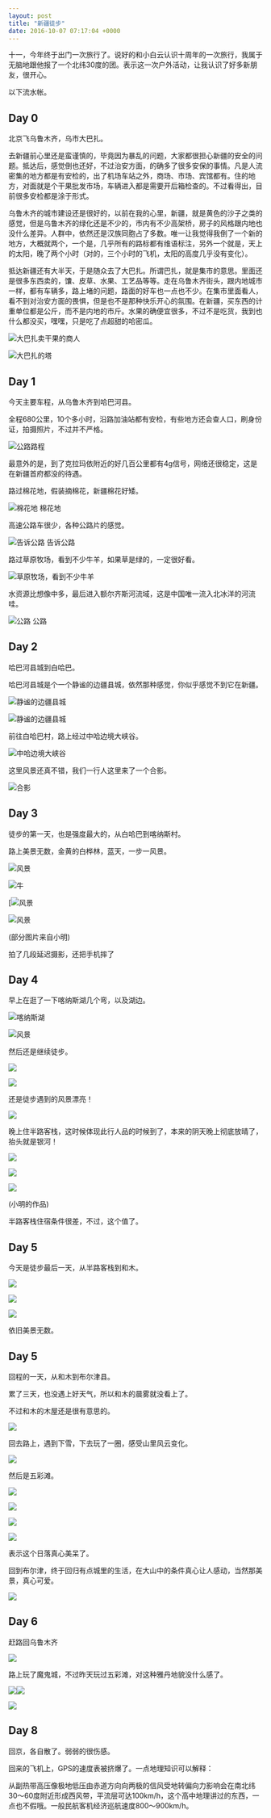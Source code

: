 ```yaml
---
layout: post
title: "新疆徒步"
date: 2016-10-07 07:17:04 +0000
---
```


十一，今年终于出门一次旅行了。说好的和小白云认识十周年的一次旅行，我属于无脑地跟他报了一个北纬30度的团。表示这一次户外活动，让我认识了好多新朋友，很开心。

以下流水帐。
## Day 0
北京飞乌鲁木齐，乌市大巴扎。

去新疆前心里还是蛮谨慎的，毕竟因为暴乱的问题，大家都很担心新疆的安全的问题。抵达后，感觉倒也还好，不过治安方面，的确多了很多安保的事情。凡是人流密集的地方都是有安检的，出了机场车站之外，商场、市场、宾馆都有。住的地方，对面就是个干果批发市场，车辆进入都是需要开后箱检查的。不过看得出，目前很多安检都是涂于形式。

乌鲁木齐的城市建设还是很好的，以前在我的心里，新疆，就是黄色的沙子之类的感觉，但是乌鲁木齐的绿化还是不少的，市内有不少高架桥，房子的风格跟内地也没什么差异。人群中，依然还是汉族同胞占了多数。唯一让我觉得我倒了一个新的地方，大概就两个，一个是，几乎所有的路标都有维语标注，另外一个就是，天上的太阳，晚了两个小时（对的，三个小时的飞机，太阳的高度几乎没有变化）。

抵达新疆还有大半天，于是随众去了大巴扎。所谓巴扎，就是集市的意思。里面还是很多东西卖的，馕、皮草、水果、工艺品等等。走在乌鲁木齐街头，跟内地城市一样，都有车辆多，路上堵的问题，路面的好车也一点也不少。在集市里面看人，看不到对治安方面的畏惧，但是也不是那种快乐开心的氛围。在新疆，买东西的计重单位都是公斤，而不是内地的市斤。水果的确便宜很多，不过不是吃货，我到也什么都没买，嘿嘿，只是吃了点超甜的哈密瓜。


![大巴扎卖干果的商人](/images/2016-10-07-img_3423.jpg)

![大巴扎的塔](/images/2016-10-07-img_4201.jpg)

## Day 1

今天主要车程，从乌鲁木齐到哈巴河县。

全程680公里，10个多小时，沿路加油站都有安检，有些地方还会查人口，刷身份证，拍摄照片，不过并不严格。

![公路路程](/images/2016-10-07-img_5009.jpg)

最意外的是，到了克拉玛依附近的好几百公里都有4g信号，网络还很稳定，这是在新疆首府都没的待遇。

路过棉花地，假装摘棉花，新疆棉花好矮。

![棉花地](/images/2016-10-07-img_5011.jpg) 棉花地

高速公路车很少，各种公路片的感觉。

![告诉公路](/images/2016-10-07-img_5010.jpg) 告诉公路

路过草原牧场，看到不少牛羊，如果草是绿的，一定很好看。

![草原牧场，看到不少牛羊](/images/2016-10-07-img_5012.jpg)

水资源比想像中多，最后进入额尔齐斯河流域，这是中国唯一流入北冰洋的河流哇。

![公路](/images/2016-10-07-img_5013.jpg) 公路

## Day 2

哈巴河县城到白哈巴。

哈巴河县城是个一个静谧的边疆县城，依然那种感觉，你似乎感觉不到它在新疆。

![静谧的边疆县城](/images/2016-10-07-img_5014.jpg)

![静谧的边疆县城](/images/2016-10-07-img_3537.jpg)

前往白哈巴村，路上经过中哈边境大峡谷。

![中哈边境大峡谷](/images/2016-10-07-img_5015.jpg)

这里风景还真不错，我们一行人这里来了一个合影。

![合影](/images/2016-10-07-img_5016.jpg)

## Day 3

徒步的第一天，也是强度最大的，从白哈巴到喀纳斯村。

<script src="https://gist.github.com/winguse/10c18ae4fd28133b09fe523de4e7f35c.js"></script>

路上美景无数，金黄的白桦林，蓝天，一步一风景。

![风景](/images/2016-10-07-img_9870.jpg)

![牛](/images/2016-10-07-img_9960.jpg)

[![风景](/images/2016-10-07-img_0134.jpg)

![风景](/images/2016-10-07-img_0165.jpg)

(部分图片来自小明)

拍了几段延迟摄影，还把手机摔了
## Day 4
早上在逛了一下喀纳斯湖几个弯，以及湖边。

![喀纳斯湖](/images/2016-10-07-img_5019.jpg)

![风景](/images/2016-10-07-img_5018.jpg)

然后还是继续徒步。

<script src="https://gist.github.com/winguse/aac1429d8e141aa71b66cf328e26f426.js"></script>

![](/images/2016-10-07-img_5022.jpg)

![](/images/2016-10-07-img_5021.jpg)

还是徒步遇到的风景漂亮！

![](/images/2016-10-07-img_0672.jpg)

晚上住半路客栈，这时候体现此行人品的时候到了，本来的阴天晚上彻底放晴了，抬头就是银河！

![](/images/2016-10-07-img_0689.jpg)

![](/images/2016-10-07-img_0747.jpg)

![](/images/2016-10-07-img_0688-1.jpg)

(小明的作品)

半路客栈住宿条件很差，不过，这个值了。

## Day 5

今天是徒步最后一天，从半路客栈到和木。

<script src="https://gist.github.com/winguse/cbb4984aafffac8f086034c70c08bf7c.js"></script>

![](/images/2016-10-07-img_5023.jpg)

![](/images/2016-10-07-img_5024.jpg)

![](/images/2016-10-07-img_5025.jpg)

依旧美景无数。

## Day 5

回程的一天，从和木到布尔津县。

累了三天，也没遇上好天气，所以和木的晨雾就没看上了。

不过和木的木屋还是很有意思的。

![](/images/2016-10-07-img_5028.jpg)

回去路上，遇到下雪，下去玩了一圈，感受山里风云变化。

![](/images/2016-10-07-img_4247.jpg)

然后是五彩滩。

![](/images/2016-10-07-img_7828.jpg)

![](/images/2016-10-07-img_7835.jpg)

![](/images/2016-10-07-img_4313.jpg)

![](/images/2016-10-07-img_4332.jpg)

表示这个日落真心美呆了。

回到布尔津，终于回归有点城里的生活，在大山中的条件真心让人感动，当然那美景，真心可爱。

![](/images/2016-10-07-img_5032.jpg)

## Day 6

赶路回乌鲁木齐

![](/images/2016-10-07-img_5033.jpg)

路上玩了魔鬼城，不过昨天玩过五彩滩，对这种雅丹地貌没什么感了。

![](/images/2016-10-07-img_4817.jpg)![](/images/2016-10-07-img_4829.jpg)

![](/images/2016-10-07-img_7946.jpg)

## Day 8

回京，各自散了。弱弱的很伤感。

回来的飞机上，GPS的速度表被挤爆了。一点地理知识可以解释：

从副热带高压像极地低压由赤道方向向两极的信风受地转偏向力影响会在南北纬30～60度附近形成西风带，平流层可达100km/h，这个高中地理讲过的东西，一点也不假哦。一般民航客机经济巡航速度800～900km/h。

